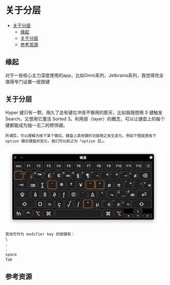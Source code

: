 # 关于分层

<!--ts-->
* [关于分层](#关于分层)
   * [缘起](#缘起)
   * [关于分层](#关于分层-1)
   * [参考资源](#参考资源)

<!-- Created by https://github.com/ekalinin/github-markdown-toc -->
<!-- Added by: runner, at: Sun Jul 17 04:45:26 UTC 2022 -->

<!--te-->

## 缘起

对于一些核心主力深度使用的app，比如Omni系列，Jetbrains系列，我觉得完全值得专门设置一层按键

## 关于分层

Hyper 键只有一颗，用久了总有键位冲突不够用的那天，比如我既想用 S 键触发 Search，又想用它激活 Sorted 3。利用层（layer）的概念，可以让键盘上的每个键都能成为独一无二的修饰键。

```admonish tip title\='所谓层'
所谓层，可以理解为按下某个键后，键盘上其他键的功能随之发生变化，例如下图就是按下 option 键后键盘的变化，我们可以称之为「option 层」。
```

![img](https://raw.githubusercontent.com/KuanHsiaoKuo/writing_materials/main/imgs/38a1657e2d8f0fa9ab00c7e9106caa90.gif)

```admonish info title='其他可以作为分层键的'
其他可作为 modifier key 的按键有：
\
,
.
space
Tab
```

## 参考资源